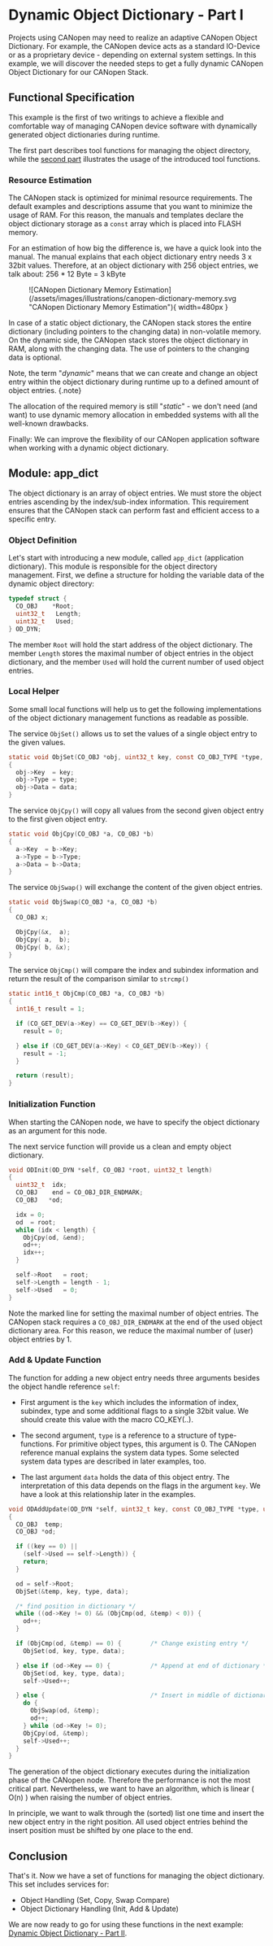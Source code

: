 # Dynamic Object Dictionary - Part I

Projects using CANopen may need to realize an adaptive CANopen Object Dictionary. For example, the CANopen device acts as a standard IO-Device or as a proprietary device - depending on external system settings. In this example, we will discover the needed steps to get a fully dynamic CANopen Object Dictionary for our CANopen Stack.

## Functional Specification

This example is the first of two writings to achieve a flexible and comfortable way of managing CANopen device software with dynamically generated object dictionaries during runtime.

The first part describes tool functions for managing the object directory, while the [second part](/examples/use-dynamic-object-dictionary) illustrates the usage of the introduced tool functions.


### Resource Estimation

The CANopen stack is optimized for minimal resource requirements. The default examples and descriptions assume that you want to minimize the usage of RAM. For this reason, the manuals and templates declare the object dictionary storage as a `const` array which is placed into FLASH memory.

For an estimation of how big the difference is, we have a quick look into the manual. The manual explains that each object dictionary entry needs 3 x 32bit values. Therefore, at an object dictionary with 256 object entries, we talk about: 256 * 12 Byte = 3 kByte

<figure markdown>
  ![CANopen Dictionary Memory Estimation](/assets/images/illustrations/canopen-dictionary-memory.svg "CANopen Dictionary Memory Estimation"){ width=480px }
</figure>

In case of a static object dictionary, the CANopen stack stores the entire dictionary (including pointers to the changing data) in non-volatile memory. On the dynamic side, the CANopen stack stores the object dictionary in RAM, along with the changing data. The use of pointers to the changing data is optional.

Note, the term "*dynamic*" means that we can create and change an object entry within the object dictionary during runtime up to a defined amount of object entries.
{.note}

The allocation of the required memory is still "*static*" - we don't need (and want) to use dynamic memory allocation in embedded systems with all the well-known drawbacks.

Finally: We can improve the flexibility of our CANopen application software when working with a dynamic object dictionary.

## Module: app_dict

The object dictionary is an array of object entries. We must store the object entries ascending by the index/sub-index information. This requirement ensures that the CANopen stack can perform fast and efficient access to a specific entry.


### Object Definition

Let's start with introducing a new module, called `app_dict` (application dictionary). This module is responsible for the object directory management. First, we define a structure for holding the variable data of the dynamic object directory:

```c
typedef struct {
  CO_OBJ    *Root;
  uint32_t   Length;
  uint32_t   Used;
} OD_DYN;
```

The member `Root` will hold the start address of the object dictionary. The member `Length` stores the maximal number of object entries in the object dictionary, and the member `Used` will hold the current number of used object entries.


### Local Helper

Some small local functions will help us to get the following implementations of the object dictionary management functions as readable as possible.

The service `ObjSet()` allows us to set the values of a single object entry to the given values.

```c
static void ObjSet(CO_OBJ *obj, uint32_t key, const CO_OBJ_TYPE *type, uintptr_t data)
{
  obj->Key  = key;
  obj->Type = type;
  obj->Data = data;
}
```

The service `ObjCpy()` will copy all values from the second given object entry to the first given object entry.

```c
static void ObjCpy(CO_OBJ *a, CO_OBJ *b)
{
  a->Key  = b->Key;
  a->Type = b->Type;
  a->Data = b->Data;
}
```

The service `ObjSwap()` will exchange the content of the given object entries.

```c
static void ObjSwap(CO_OBJ *a, CO_OBJ *b)
{
  CO_OBJ x;

  ObjCpy(&x,  a);
  ObjCpy( a,  b);
  ObjCpy( b, &x);
}
```

The service `ObjCmp()` will compare the index and subindex information and return the result of the comparison similar to `strcmp()`

```c
static int16_t ObjCmp(CO_OBJ *a, CO_OBJ *b)
{
  int16_t result = 1;

  if (CO_GET_DEV(a->Key) == CO_GET_DEV(b->Key)) {
    result = 0;

  } else if (CO_GET_DEV(a->Key) < CO_GET_DEV(b->Key)) {
    result = -1;
  }

  return (result);
}
```


### Initialization Function

When starting the CANopen node, we have to specify the object dictionary as an argument for this node.

The next service function will provide us a clean and empty object dictionary.

```c
void ODInit(OD_DYN *self, CO_OBJ *root, uint32_t length)
{
  uint32_t  idx;
  CO_OBJ    end = CO_OBJ_DIR_ENDMARK;
  CO_OBJ   *od;

  idx = 0;
  od  = root;
  while (idx < length) {
    ObjCpy(od, &end);
    od++;
    idx++;
  }

  self->Root   = root;
  self->Length = length - 1;
  self->Used   = 0;
}
```

Note the marked line for setting the maximal number of object entries. The CANopen stack requires a `CO_OBJ_DIR_ENDMARK` at the end of the used object dictionary area. For this reason, we reduce the maximal number of (user) object entries by 1.


### Add & Update Function

The function for adding a new object entry needs three arguments besides the object handle reference `self`:

- First argument is the `key` which includes the information of index, subindex, type and some additional flags to a single 32bit value. We should create this value with the macro CO_KEY(..).

- The second argument, `type`  is a reference to a structure of type-functions. For primitive object types, this argument is 0. The CANopen reference manual explains the system data types. Some selected system data types are described in later examples, too.

- The last argument `data` holds the data of this object entry. The interpretation of this data depends on the flags in the argument `key`. We have a look at this relationship later in the examples.

```c
void ODAddUpdate(OD_DYN *self, uint32_t key, const CO_OBJ_TYPE *type, uintptr_t data)
{
  CO_OBJ  temp;
  CO_OBJ *od;

  if ((key == 0) ||
    (self->Used == self->Length)) {
    return;
  }

  od = self->Root;
  ObjSet(&temp, key, type, data);

  /* find position in dictionary */
  while ((od->Key != 0) && (ObjCmp(od, &temp) < 0)) {
    od++;
  }

  if (ObjCmp(od, &temp) == 0) {        /* Change existing entry */
    ObjSet(od, key, type, data);

  } else if (od->Key == 0) {           /* Append at end of dictionary */
    ObjSet(od, key, type, data);
    self->Used++;

  } else {                             /* Insert in middle of dictionary */
    do {
      ObjSwap(od, &temp);
      od++;
    } while (od->Key != 0);
    ObjCpy(od, &temp);
    self->Used++;
  }
}
```

The generation of the object dictionary executes during the initialization phase of the CANopen node. Therefore the performance is not the most critical part. Nevertheless, we want to have an algorithm, which is linear ( O(n) ) when raising the number of object entries.

In principle, we want to walk through the (sorted) list one time and insert the new object entry in the right position. All used object entries behind the insert position must be shifted by one place to the end.


## Conclusion

That's it. Now we have a set of functions for managing the object dictionary. This set includes services for:

* Object Handling (Set, Copy, Swap Compare)
* Object Dictionary Handling (Init, Add & Update)

We are now ready to go for using these functions in the next example: [Dynamic Object Dictionary - Part II](/examples/use-dynamic-object-dictionary).
